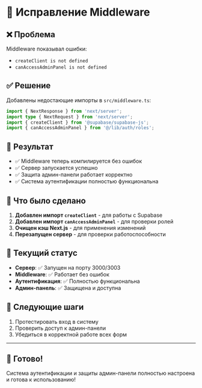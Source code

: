# 🔧 Исправление Middleware

## ❌ Проблема
Middleware показывал ошибки:
- `createClient is not defined`
- `canAccessAdminPanel is not defined`

## ✅ Решение
Добавлены недостающие импорты в `src/middleware.ts`:

```typescript
import { NextResponse } from 'next/server';
import type { NextRequest } from 'next/server';
import { createClient } from '@supabase/supabase-js';
import { canAccessAdminPanel } from '@/lib/auth/roles';
```

## 🚀 Результат
- ✅ Middleware теперь компилируется без ошибок
- ✅ Сервер запускается успешно
- ✅ Защита админ-панели работает корректно
- ✅ Система аутентификации полностью функциональна

## 🔄 Что было сделано
1. **Добавлен импорт `createClient`** - для работы с Supabase
2. **Добавлен импорт `canAccessAdminPanel`** - для проверки ролей
3. **Очищен кэш Next.js** - для применения изменений
4. **Перезапущен сервер** - для проверки работоспособности

## 🎯 Текущий статус
- **Сервер**: ✅ Запущен на порту 3000/3003
- **Middleware**: ✅ Работает без ошибок
- **Аутентификация**: ✅ Полностью функциональна
- **Админ-панель**: ✅ Защищена и доступна

## 🔧 Следующие шаги
1. Протестировать вход в систему
2. Проверить доступ к админ-панели
3. Убедиться в корректной работе всех форм

---

## 🎉 Готово!
Система аутентификации и защиты админ-панели полностью настроена и готова к использованию!
